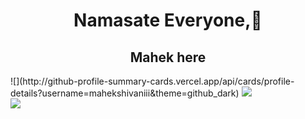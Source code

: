 
 
<h1 align = " center">Namasate Everyone,🙏</h1>
<h2 align="center">Mahek here</h2>
![](http://github-profile-summary-cards.vercel.app/api/cards/profile-details?username=mahekshivaniii&theme=github_dark)
<picture align="center">
    <source media="(prefers-color-scheme: dark)" srcset="https://streak-stats.demolab.com?user=mahekshivaniii&theme=dark" />
    <img src="https://streak-stats.demolab.com?user=mahekshivaniii&theme=dark" />
</picture>
<br>

<!--<img src= "https://github-readme-stats.vercel.app/api?username=mahekshivaniii&show_icons=true&theme=tokyonight"> -->
<img  align="center" src="https://github-readme-stats.vercel.app/api/top-langs/?username=mahekshivaniii&theme=tokyonight">
